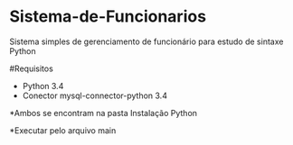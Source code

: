 # Sistema-de-Funcionarios
Sistema simples de gerenciamento de funcionário para estudo de sintaxe Python

#Requisitos
- Python 3.4
- Conector mysql-connector-python 3.4

*Ambos se encontram na pasta Instalação Python

*Executar pelo arquivo main
